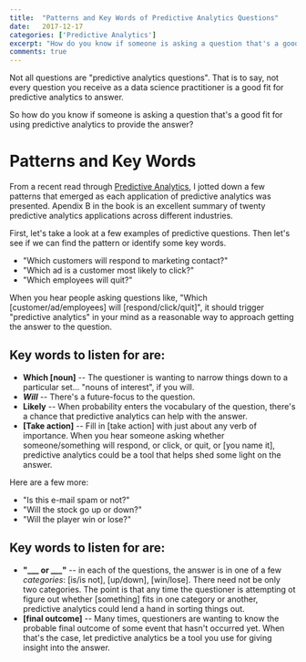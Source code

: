 ```yaml
---
title:  "Patterns and Key Words of Predictive Analytics Questions"
date:   2017-12-17
categories: ['Predictive Analytics']
excerpt: "How do you know if someone is asking a question that's a good fit for using predictive analytics to provide the answer?"
comments: true
---
```


Not all questions are "predictive analytics questions".  That is to say, not every question you receive as a data science practitioner is a good fit for predictive analytics to answer.

So how do you know if someone is asking a question that's a good fit for using predictive analytics to provide the answer?

# Patterns and Key Words
From a recent read through [Predictive Analytics](https://www.amazon.com/Predictive-Analytics-Power-Predict-Click-ebook/dp/B019HR9X4U/ref=sr_1_1?ie=UTF8&qid=1513540111&sr=8-1&keywords=predictive+analytics), I jotted down a few patterns that emerged as each application of predictive analytics was presented.  Apendix B in the book is an excellent summary of twenty predictive analytics applications across different industries.

First, let's take a look at a few examples of predictive questions.  Then let's see if we can find the pattern or identify some key words.

* "Which customers will respond to marketing contact?"
* "Which ad is a customer most likely to click?"
* "Which employees will quit?"

When you hear people asking questions like, "Which [customer/ad/employees] will [respond/click/quit]", it should trigger "predictive analytics" in your mind as a reasonable way to approach getting the answer to the question.

## Key words to listen for are:
* **Which [noun]** -- The questioner is wanting to narrow things down to a particular set... "nouns of interest", if you will.
* **<em>Will</em>** -- There's a future-focus to the question.
* **Likely** -- When probability enters the vocabulary of the question, there's a chance that predictive analytics can help with the answer.
* **[Take action]** -- Fill in [take action] with just about any verb of importance.  When you hear someone asking whether someone/something will respond, or click, or quit, or [you name it], predictive analytics could be a tool that helps shed some light on the answer.

Here are a few more:
* "Is this e-mail spam or not?"
* "Will the stock go up or down?"
* "Will the player win or lose?"

## Key words to listen for are:
* **"___ or ___"** -- in each of the questions, the answer is in one of a few *categories*:  [is/is not], [up/down], [win/lose].  There need not be only two categories. The point is that any time the questioner is attempting ot figure out whether [something] fits in one category or another, predictive analytics could lend a hand in sorting things out.
* **[final outcome]** -- Many times, questioners are wanting to know the probable final outcome of some event that hasn't occurred yet.  When that's the case, let predictive analytics be a tool you use for giving insight into the answer.
